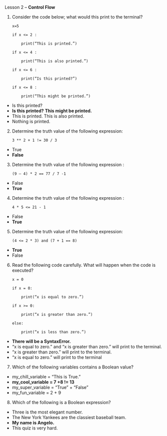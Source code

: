 Lesson 2 – **Control Flow**

1.	Consider the code below; what would this print to the terminal?

		x=5

		if x <= 2 :
		
			print(“This is printed.”)
			
		if x <= 4 :
		
			print(“This is also printed.”)
			
		if x <= 6 :
		
			print(“Is this printed?”)
			
		if x <= 8 :
		
			print(“This might be printed.”)
		
-	Is this printed?
-	**Is this printed?**
**This might be printed.**
-	This is printed.
This is also printed.
-	Nothing is printed.
	
2.	Determine the truth value of the following expression:

		3 ** 2 + 1 != 30 / 3

-	True
-	**False**

3.	Determine the truth value of the following expression :

		(9 – 4) * 2 == 77 / 7 -1

-	False
-	**True**

4.	Determine the truth value of the following expression :

		4 * 5 <= 21 - 1

-	False
-	**True**

5.	Determine the truth value of the following expression:

		(4 <= 2 * 3) and (7 + 1 == 8)

-	**True**
-	False

6.	Read the following code carefully. What will happen when the code is executed?

		x = 0

		if x = 0:
	
			print(“x is equal to zero.”)

		if x >= 0:
	
			print(“x is greater than zero.”)

		else:
	
			print(“x is less than zero.”)

-	**There will be a SyntaxError.**
-	“x is equal to zero.” and “x is greater than zero.” will print to the terminal.
-	“x is greater than zero.” will print to the terminal.
-	“x is equal to zero.” will print to the terminal
7.	Which of the following variables contains a Boolean value?
- my_chill_variable = “This is True.”
- **my_cool_variable = 7 +8 != 13**
- my_super_variable = “True” + “False”
- my_fun_variable = 2 + 9
8.  Which of the following is a Boolean expression?
- Three is the most elegant number.
- The New York Yankees are the classiest baseball team.
- **My name is Angelo.**
- This quiz is very hard.
